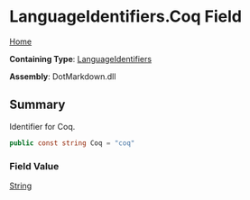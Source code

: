 # LanguageIdentifiers\.Coq Field

[Home](../../../README.md)

**Containing Type**: [LanguageIdentifiers](../README.md)

**Assembly**: DotMarkdown\.dll

## Summary

Identifier for Coq\.

```csharp
public const string Coq = "coq"
```

### Field Value

[String](https://docs.microsoft.com/en-us/dotnet/api/system.string)

